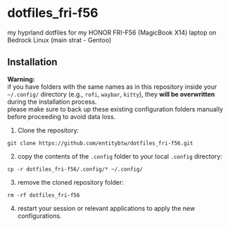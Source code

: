 # dotfiles_fri-f56
my hyprland dotfiles for my HONOR FRI-F56 (MagicBook X14) laptop on Bedrock Linux (main strat - Gentoo)

## Installation

**Warning:**  
if you have folders with the same names as in this repository inside your `~/.config/` directory (e.g., `rofi`, `waybar`, `kitty`), they **will be overwritten** during the installation process.  
please make sure to back up these existing configuration folders manually before proceeding to avoid data loss.

1. Clone the repository:
```
git clone https://github.com/entitybtw/dotfiles_fri-f56.git
```

2. copy the contents of the `.config` folder to your local `.config` directory:
```
cp -r dotfiles_fri-f56/.config/* ~/.config/
```

3. remove the cloned repository folder:
```
rm -rf dotfiles_fri-f56
```

4. restart your session or relevant applications to apply the new configurations.